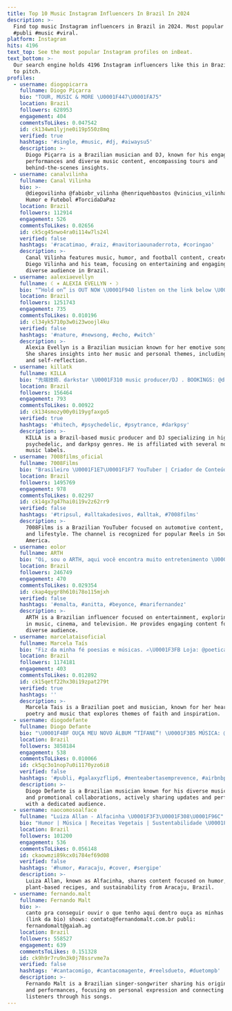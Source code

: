 ```yaml
---
title: Top 10 Music Instagram Influencers In Brazil In 2024
description: >-
  Find top music Instagram influencers in Brazil in 2024. Most popular hashtags:
  #publi #music #viral.
platform: Instagram
hits: 4196
text_top: See the most popular Instagram profiles on inBeat.
text_bottom: >-
  Our search engine holds 4196 Instagram influencers like this in Brazil for you
  to pitch.
profiles:
  - username: diogopicarra
    fullname: Diogo Piçarra
    bio: "TOUR, MUSIC & MORE \U0001F447\U0001FA75"
    location: Brazil
    followers: 628953
    engagement: 404
    commentsToLikes: 0.047542
    id: ck134wm1lyjne0i19p550z8mq
    verified: true
    hashtags: '#single, #music, #dj, #aiwaysu5'
    description: >-
      Diogo Piçarra is a Brazilian musician and DJ, known for his engaging
      performances and diverse music content, encompassing tours and
      behind-the-scenes insights.
  - username: canalvilinha
    fullname: Canal Vilinha
    bio: >-
      @diegovilinha @fabiobr_vilinha @henriquehbastos @vinicius_vilinha Música,
      Humor e Futebol #TorcidaDaPaz
    location: Brazil
    followers: 112914
    engagement: 526
    commentsToLikes: 0.02656
    id: ck5cg45nwo4ra0i114w7ls24l
    verified: false
    hashtags: '#racatimao, #raiz, #navitoriaounaderrota, #coringao'
    description: >-
      Canal Vilinha features music, humor, and football content, created by
      Diego Vilinha and his team, focusing on entertaining and engaging a
      diverse audience in Brazil.
  - username: aalexiaevellyn
    fullname: ☾ ✶ ALEXIA EVELLYN ⋆ ☽
    bio: "“Hold on” is OUT NOW \U0001F940 listen on the link below \U0001F447 ouça minha primeira música “hold on” no link\U0001F447"
    location: Brazil
    followers: 1251743
    engagement: 735
    commentsToLikes: 0.010196
    id: cl34yk5710p3w0i23woojl4ku
    verified: false
    hashtags: '#nature, #newsong, #echo, #witch'
    description: >-
      Alexia Evellyn is a Brazilian musician known for her emotive songwriting.
      She shares insights into her music and personal themes, including nature
      and self-reflection.
  - username: killatk
    fullname: KILLA
    bio: "先端技術．darkstar \U0001F310 music producer/DJ . BOOKINGS: @dm7booking . @blackout.records . @spankrec #killatk"
    location: Brazil
    followers: 156464
    engagement: 793
    commentsToLikes: 0.00922
    id: ck134smozy00y0i19ygfaxgo5
    verified: true
    hashtags: '#hitech, #psychedelic, #psytrance, #darkpsy'
    description: >-
      KILLA is a Brazil-based music producer and DJ specializing in high-tech,
      psychedelic, and darkpsy genres. He is affiliated with several notable
      music labels.
  - username: 7008films_oficial
    fullname: 7008Films
    bio: "Brasileiro \U0001F1E7\U0001F1F7 YouTuber | Criador de Conteúdo Alê e Leka É DAQUI O REELS AUTOMOTIVO MAIS VISTO DA AMÉRICA DO SUL \U0001F3C6 Carros, música e lifestyle"
    location: Brazil
    followers: 1495769
    engagement: 978
    commentsToLikes: 0.02297
    id: ck14gx7g47hai0i19v2z62rr9
    verified: false
    hashtags: '#tripsul, #alltakadesivos, #alltak, #7008films'
    description: >-
      7008Films is a Brazilian YouTuber focused on automotive content, music,
      and lifestyle. The channel is recognized for popular Reels in South
      America.
  - username: eolor
    fullname: ARTH
    bio: "Oi, sou o ARTH, aqui você encontra muito entretenimento \U0001F929 Vem comigo! \U0001F947 Música | Cinema | Televisão conteudoarth@gmail.com"
    location: Brazil
    followers: 246749
    engagement: 470
    commentsToLikes: 0.029354
    id: ckap4qygr8h610i78o115mjxh
    verified: false
    hashtags: '#emalta, #anitta, #beyonce, #marifernandez'
    description: >-
      ARTH is a Brazilian influencer focused on entertainment, exploring themes
      in music, cinema, and television. He provides engaging content for a
      diverse audience.
  - username: marcelataisoficial
    fullname: Marcela Taís
    bio: "Fiz da minha fé poesias e músicas. ✍\U0001F3FB Loja: @poeticamenteloja \U0001F9E0 Contato: (19) 97144-8594 Canal YouTube \U0001F447\U0001F3FB"
    location: Brazil
    followers: 1174181
    engagement: 403
    commentsToLikes: 0.012892
    id: ck15qetf22hx30i19zpat279t
    verified: true
    hashtags: ''
    description: >-
      Marcela Tais is a Brazilian poet and musician, known for her heartfelt
      poetry and music that explores themes of faith and inspiration.
  - username: diogodefante
    fullname: Diogo Defante
    bio: "\U0001F4BF OUÇA MEU NOVO ÁLBUM “TÍFANE”! \U0001F3B5 MÚSICA: @defantemusica \U0001F4E9 COMERCIAL: diogodefante@agenciaskip.com \U0001F3A4 SHOWS: shows@diogodefante.com.br"
    location: Brazil
    followers: 3858184
    engagement: 538
    commentsToLikes: 0.010066
    id: ck5qc3o1nop7u0i1170yzo6i8
    verified: false
    hashtags: '#publi, #galaxyzflip6, #menteabertasemprevence, #airbnbpartner'
    description: >-
      Diogo Defante is a Brazilian musician known for his diverse music content
      and promotional collaborations, actively sharing updates and performances
      with a dedicated audience.
  - username: naocomosoalface
    fullname: "Luiza Allan - Alfacinha \U0001F3F3️‍\U0001F308\U0001F96C"
    bio: "Humor | Música | Receitas Vegetais | Sustentabilidade \U0001F4E9: naocomosoalface@gmail.com Aracaju-SE"
    location: Brazil
    followers: 101200
    engagement: 536
    commentsToLikes: 0.056148
    id: ckaowmzi89kcx0i784ef69d08
    verified: false
    hashtags: '#humor, #aracaju, #cover, #sergipe'
    description: >-
      Luiza Allan, known as Alfacinha, shares content focused on humor, music,
      plant-based recipes, and sustainability from Aracaju, Brazil.
  - username: fernando.malt
    fullname: Fernando Malt
    bio: >-
      canto pra conseguir ouvir o que tenho aqui dentro ouça as minhas músicas
      (link da bio) shows: contato@fernandomalt.com.br publi:
      fernandomalt@gaiah.ag
    location: Brazil
    followers: 558527
    engagement: 639
    commentsToLikes: 0.151328
    id: ck9h9r7ru9n3k0j78ssrvme7a
    verified: false
    hashtags: '#cantacomigo, #cantacomagente, #reelsdueto, #duetompb'
    description: >-
      Fernando Malt is a Brazilian singer-songwriter sharing his original music
      and performances, focusing on personal expression and connecting with
      listeners through his songs.
---
```


